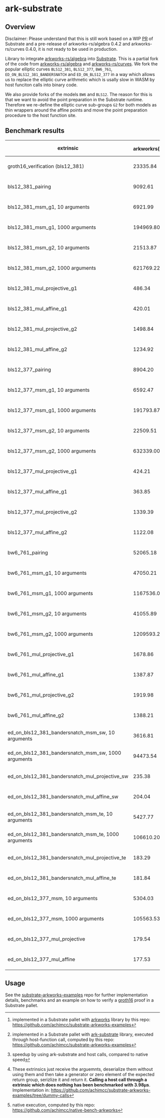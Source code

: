 # ark-substrate
## Overview
Disclaimer: Please understand that this is still work based on a WIP [PR](https://github.com/paritytech/substrate/pull/13031) of Substrate and a pre-release of arkworks-rs/algebra 0.4.2 and arkworks-rs/curves 0.4.0, it is not ready to be used in production.

Library to integrate [arkworks-rs/algebra](https://github.com/arkworks-rs/algebra) into [Substrate](https://github.com/paritytech/substrate). This is a partial fork of the code from [arkworks-rs/algebra](https://github.com/arkworks-rs/algebra) and [arkworks-rs/curves](https://github.com/arkworks-rs/curves). We fork the popular elliptic curves `BLS12_381`, `BLS12_377`, `BW6_761`, `ED_ON_BLS12_381_BANDERSNATCH` and `ED_ON_BLS12_377` in a way which allows us to replace the elliptic curve arithmetic which is usally slow in WASM by host funciton calls into binary code.

We also provide forks of the models `BW6` and `BLS12`. The reason for this is that we want to avoid the point preparation in the Substrate runtime. Therefore we re-define the elliptic curve sub-groups `G2` for both models as thin wrappers around the affine points and move the point preparation procedure to the host function site.

## Benchmark results

| extrinsic                               |  arkworkrs(µs)[^1]  |ark-substrate(µs)[^2]|   speedup[^3]   |  dummy(µs)[^4]  |  native(µs)[^5] |
| --------------------------------------- |  --------------- | --------------- | --------------- | --------------- | --------------- |
| groth16_verification (bls12_381)                     |    23335.84      |    3569.35      |${\color{green}\bf 6.54 \boldsymbol{\times}}$|    190.80       |      3440       | 
| bls12_381_pairing                                    |    9092.61       |    1390.80      |${\color{green}\bf 6.54 \boldsymbol{\times}}$|    24.64        |      1270       |
| bls12_381_msm_g1, 10 arguments                       |    6921.99       |    949.58       |${\color{green}\bf 7.29 \boldsymbol{\times}}$|    50.07        |      568.89     |
| bls12_381_msm_g1, 1000 arguments                     |    194969.80     |    30158.23     |${\color{green}\bf 6.46 \boldsymbol{\times}}$|    2169.47      |      10750      |
| bls12_381_msm_g2, 10 arguments                       |    21513.87      |    2870.33      |${\color{green}\bf 7.57 \boldsymbol{\times}}$|    50.06        |      1600       |
| bls12_381_msm_g2, 1000 arguments                     |    621769.22     |    100801.74    |${\color{green}\bf 7.50 \boldsymbol{\times}}$|    3640.63      |      31900      |
| bls12_381_mul_projective_g1                          |    486.34        |    75.01        |${\color{green}\bf 6.48 \boldsymbol{\times}}$|    11.94        |      45.59      |
| bls12_381_mul_affine_g1                              |    420.01        |    79.26        |${\color{green}\bf 5.30 \boldsymbol{\times}}$|    11.11        |      38.74      |
| bls12_381_mul_projective_g2                          |    1498.84       |    210.50       |${\color{green}\bf 7.12 \boldsymbol{\times}}$|    14.63        |      146.93    |
| bls12_381_mul_affine_g2                              |    1234.92       |    214.00       |${\color{green}\bf 5.77 \boldsymbol{\times}}$|    13.17        |      123.68     |
| bls12_377_pairing                                    |    8904.20       |    1449.52      |${\color{green}\bf 6.14 \boldsymbol{\times}}$|    25.88        |      1470       |
| bls12_377_msm_g1, 10 arguments                       |    6592.47       |    902.50       |${\color{green}\bf 7.30 \boldsymbol{\times}}$|    29.20        |      582.19    | 
| bls12_377_msm_g1, 1000 arguments                     |    191793.87     |    28828.95     |${\color{green}\bf 6.65 \boldsymbol{\times}}$|    1307.62      |      11000      |
| bls12_377_msm_g2, 10 arguments                       |    22509.51      |    3251.84      |${\color{green}\bf 6.92 \boldsymbol{\times}}$|    35.06        |      1860       |
| bls12_377_msm_g2, 1000 arguments                     |    632339.00     |    94521.78     |${\color{green}\bf 6.69 \boldsymbol{\times}}$|    2556.48      |      36020      |
| bls12_377_mul_projective_g1                          |    424.21        |    65.68        |${\color{green}\bf 6.46 \boldsymbol{\times}}$|    11.76        |      46.54      |
| bls12_377_mul_affine_g1                              |    363.85        |    65.68        |${\color{green}\bf 5.54 \boldsymbol{\times}}$|    10.50        |      39.81      |
| bls12_377_mul_projective_g2                          |    1339.39       |    212.20       |${\color{green}\bf 6.31 \boldsymbol{\times}}$|    14.56        |      167.91     |
| bls12_377_mul_affine_g2                              |    1122.08       |    208.74       |${\color{green}\bf 5.38 \boldsymbol{\times}}$|    13.08        |      141.49     |
| bw6_761_pairing                                      |    52065.18      |    6791.27      |${\color{green}\bf 7.67 \boldsymbol{\times}}$|    34.70        |      6780       |
| bw6_761_msm_g1, 10 arguments                         |    47050.21      |    5559.53      |${\color{green}\bf 8.46 \boldsymbol{\times}}$|    67.79        |      2760       |
| bw6_761_msm_g1, 1000 arguments                       |    1167536.06    |    143517.21    |${\color{green}\bf 8.14 \boldsymbol{\times}}$|    4630.95      |      56680      | 
| bw6_761_msm_g2, 10 arguments                         |    41055.89      |    4874.46      |${\color{green}\bf 8.42 \boldsymbol{\times}}$|    58.37        |      2960       |
| bw6_761_msm_g2, 1000 arguments                       |    1209593.25    |    143437.77    |${\color{green}\bf 8.43 \boldsymbol{\times}}$|    4345.36      |      74550      |
| bw6_761_mul_projective_g1                            |    1678.86       |    223.57       |${\color{green}\bf 7.51 \boldsymbol{\times}}$|    27.54        |      221.73     |
| bw6_761_mul_affine_g1                                |    1387.87       |    222.05       |${\color{green}\bf 6.25 \boldsymbol{\times}}$|    27.55        |      183.16     |
| bw6_761_mul_projective_g2                            |    1919.98       |    308.60       |${\color{green}\bf 6.22 \boldsymbol{\times}}$|    26.99        |      221.75     |
| bw6_761_mul_affine_g2                                |    1388.21       |    222.47       |${\color{green}\bf 6.24 \boldsymbol{\times}}$|    21.90        |      184.79     |
| ed_on_bls12_381_bandersnatch_msm_sw, 10 arguments    |    3616.81       |    557.96       |${\color{green}\bf 6.48 \boldsymbol{\times}}$|    21.43        |      457.93     |
| ed_on_bls12_381_bandersnatch_msm_sw, 1000 arguments  |    94473.54      |    16254.32     |${\color{green}\bf 5.81 \boldsymbol{\times}}$|    982.29      |      7460       |
| ed_on_bls12_381_bandersnatch_mul_projective_sw       |    235.38        |    40.70        |${\color{green}\bf 5.78 \boldsymbol{\times}}$|    9.03        |      33.12      |
| ed_on_bls12_381_bandersnatch_mul_affine_sw           |    204.04        |    41.66        |${\color{green}\bf 4.90 \boldsymbol{\times}}$|    8.78        |      29.50     |
| ed_on_bls12_381_bandersnatch_msm_te, 10 arguments    |    5427.77       |    744.74       |${\color{green}\bf 7.29 \boldsymbol{\times}}$|    24.05        |      538.16     |
| ed_on_bls12_381_bandersnatch_msm_te, 1000 arguments  |    106610.20     |    16690.71     |${\color{green}\bf 6.39 \boldsymbol{\times}}$|    1195.35      |      7460       |
| ed_on_bls12_381_bandersnatch_mul_projective_te       |    183.29        |    34.63        |${\color{green}\bf 5.29 \boldsymbol{\times}}$|    9.55        |      24.83      |  
| ed_on_bls12_381_bandersnatch_mul_affine_te           |    181.84        |    33.99        |${\color{green}\bf 5.35 \boldsymbol{\times}}$|    9.50        |      29.47      |
| ed_on_bls12_377_msm, 10 arguments                    |    5304.03       |    700.51       |${\color{green}\bf 7.57 \boldsymbol{\times}}$|    24.02        |      523.27     | 
| ed_on_bls12_377_msm, 1000 arguments                  |    105563.53     |    15757.62     |${\color{green}\bf 6.70 \boldsymbol{\times}}$|    1200.45      |      7370       |
| ed_on_bls12_377_mul_projective                       |    179.54        |    32.72        |${\color{green}\bf 5.49 \boldsymbol{\times}}$|    9.72        |      24.07      |
| ed_on_bls12_377_mul_affine                           |    177.53        |    33.24        |${\color{green}\bf 5.34 \boldsymbol{\times}}$|    9.76        |      23.90      |

[^1]: implemented in a Substrate pallet with [arkworks](https://github.com/arkworks-rs/) library by this repo: https://github.com/achimcc/substrate-arkworks-examples
[^2]: implemented in a Substrate pallet with [ark-substrate](https://github.com/paritytech/ark-substrate) library, executed through host-function call, computed by this repo: https://github.com/achimcc/substrate-arkworks-examples
[^3]: speedup by using ark-substrate and host calls, compared to native speed
[^4]: These extrinsics just receive the arguemnts, deserialize them without using them and then take a generator or zero element of the expected return group, serizlize it and return it. **Calling a host call through a extrinsic which does nothing has been benchmarked with 3.98µs**. Implementation in: https://github.com/achimcc/substrate-arkworks-examples/tree/dummy-calls
[^5]: native execution, computed by this repo: https://github.com/achimcc/native-bench-arkworks

## Usage

See the [substrate-arkworks-examples](https://github.com/achimcc/substrate-arkworks-examples) repo for further implementation details, benchmarks and an example on how to verify a [groth16](https://eprint.iacr.org/2016/260.pdf) proof in a Substrate pallet. 


